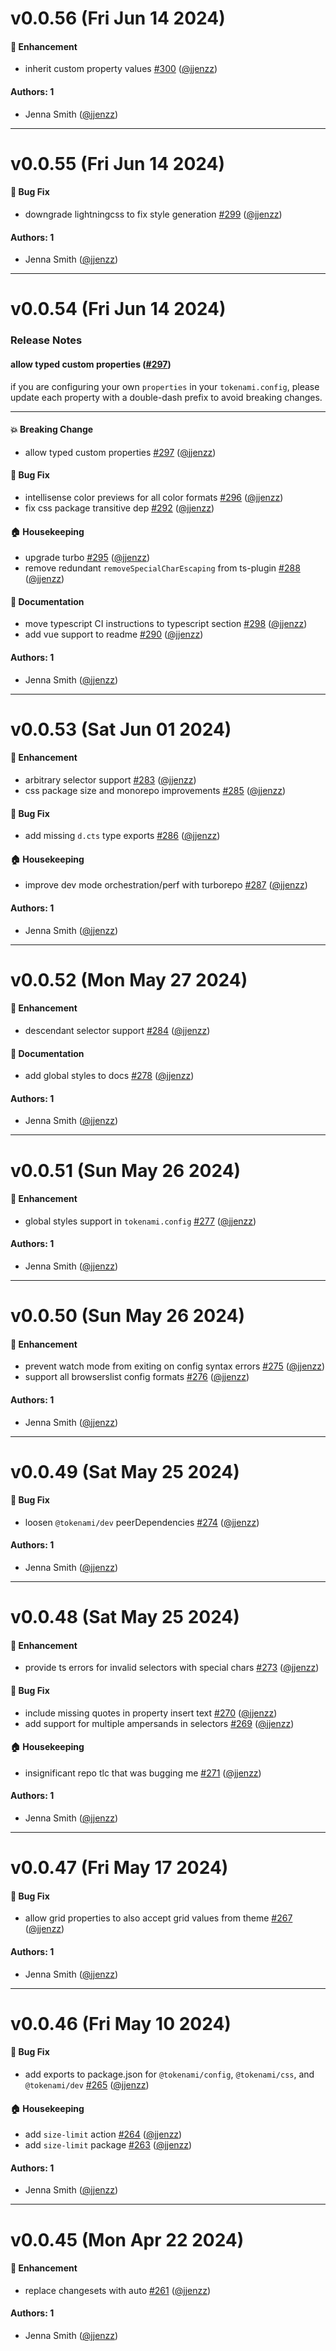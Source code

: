 # v0.0.56 (Fri Jun 14 2024)

#### 🚀 Enhancement

- inherit custom property values [#300](https://github.com/tokenami/tokenami/pull/300) ([@jjenzz](https://github.com/jjenzz))

#### Authors: 1

- Jenna Smith ([@jjenzz](https://github.com/jjenzz))

---

# v0.0.55 (Fri Jun 14 2024)

#### 🐛 Bug Fix

- downgrade lightningcss to fix style generation [#299](https://github.com/tokenami/tokenami/pull/299) ([@jjenzz](https://github.com/jjenzz))

#### Authors: 1

- Jenna Smith ([@jjenzz](https://github.com/jjenzz))

---

# v0.0.54 (Fri Jun 14 2024)

### Release Notes

#### allow typed custom properties ([#297](https://github.com/tokenami/tokenami/pull/297))

if you are configuring your own `properties` in your `tokenami.config`, please update each property with a double-dash prefix to avoid breaking changes.

---

#### 💥 Breaking Change

- allow typed custom properties [#297](https://github.com/tokenami/tokenami/pull/297) ([@jjenzz](https://github.com/jjenzz))

#### 🐛 Bug Fix

- intellisense color previews for all color formats [#296](https://github.com/tokenami/tokenami/pull/296) ([@jjenzz](https://github.com/jjenzz))
- fix css package transitive dep [#292](https://github.com/tokenami/tokenami/pull/292) ([@jjenzz](https://github.com/jjenzz))

#### 🏠 Housekeeping

- upgrade turbo [#295](https://github.com/tokenami/tokenami/pull/295) ([@jjenzz](https://github.com/jjenzz))
- remove redundant `removeSpecialCharEscaping` from ts-plugin [#288](https://github.com/tokenami/tokenami/pull/288) ([@jjenzz](https://github.com/jjenzz))

#### 📝 Documentation

- move typescript CI instructions to typescript section [#298](https://github.com/tokenami/tokenami/pull/298) ([@jjenzz](https://github.com/jjenzz))
- add vue support to readme [#290](https://github.com/tokenami/tokenami/pull/290) ([@jjenzz](https://github.com/jjenzz))

#### Authors: 1

- Jenna Smith ([@jjenzz](https://github.com/jjenzz))

---

# v0.0.53 (Sat Jun 01 2024)

#### 🚀 Enhancement

- arbitrary selector support [#283](https://github.com/tokenami/tokenami/pull/283) ([@jjenzz](https://github.com/jjenzz))
- css package size and monorepo improvements [#285](https://github.com/tokenami/tokenami/pull/285) ([@jjenzz](https://github.com/jjenzz))

#### 🐛 Bug Fix

- add missing `d.cts` type exports [#286](https://github.com/tokenami/tokenami/pull/286) ([@jjenzz](https://github.com/jjenzz))

#### 🏠 Housekeeping

- improve dev mode orchestration/perf with turborepo [#287](https://github.com/tokenami/tokenami/pull/287) ([@jjenzz](https://github.com/jjenzz))

#### Authors: 1

- Jenna Smith ([@jjenzz](https://github.com/jjenzz))

---

# v0.0.52 (Mon May 27 2024)

#### 🚀 Enhancement

- descendant selector support [#284](https://github.com/tokenami/tokenami/pull/284) ([@jjenzz](https://github.com/jjenzz))

#### 📝 Documentation

- add global styles to docs [#278](https://github.com/tokenami/tokenami/pull/278) ([@jjenzz](https://github.com/jjenzz))

#### Authors: 1

- Jenna Smith ([@jjenzz](https://github.com/jjenzz))

---

# v0.0.51 (Sun May 26 2024)

#### 🚀 Enhancement

- global styles support in `tokenami.config` [#277](https://github.com/tokenami/tokenami/pull/277) ([@jjenzz](https://github.com/jjenzz))

#### Authors: 1

- Jenna Smith ([@jjenzz](https://github.com/jjenzz))

---

# v0.0.50 (Sun May 26 2024)

#### 🚀 Enhancement

- prevent watch mode from exiting on config syntax errors [#275](https://github.com/tokenami/tokenami/pull/275) ([@jjenzz](https://github.com/jjenzz))
- support all browserslist config formats [#276](https://github.com/tokenami/tokenami/pull/276) ([@jjenzz](https://github.com/jjenzz))

#### Authors: 1

- Jenna Smith ([@jjenzz](https://github.com/jjenzz))

---

# v0.0.49 (Sat May 25 2024)

#### 🐛 Bug Fix

- loosen `@tokenami/dev` peerDependencies [#274](https://github.com/tokenami/tokenami/pull/274) ([@jjenzz](https://github.com/jjenzz))

#### Authors: 1

- Jenna Smith ([@jjenzz](https://github.com/jjenzz))

---

# v0.0.48 (Sat May 25 2024)

#### 🚀 Enhancement

- provide ts errors for invalid selectors with special chars [#273](https://github.com/tokenami/tokenami/pull/273) ([@jjenzz](https://github.com/jjenzz))

#### 🐛 Bug Fix

- include missing quotes in property insert text [#270](https://github.com/tokenami/tokenami/pull/270) ([@jjenzz](https://github.com/jjenzz))
- add support for multiple ampersands in selectors [#269](https://github.com/tokenami/tokenami/pull/269) ([@jjenzz](https://github.com/jjenzz))

#### 🏠 Housekeeping

- insignificant repo tlc that was bugging me [#271](https://github.com/tokenami/tokenami/pull/271) ([@jjenzz](https://github.com/jjenzz))

#### Authors: 1

- Jenna Smith ([@jjenzz](https://github.com/jjenzz))

---

# v0.0.47 (Fri May 17 2024)

#### 🐛 Bug Fix

- allow grid properties to also accept grid values from theme [#267](https://github.com/tokenami/tokenami/pull/267) ([@jjenzz](https://github.com/jjenzz))

#### Authors: 1

- Jenna Smith ([@jjenzz](https://github.com/jjenzz))

---

# v0.0.46 (Fri May 10 2024)

#### 🐛 Bug Fix

- add exports to package.json for `@tokenami/config`, `@tokenami/css`, and `@tokenami/dev` [#265](https://github.com/tokenami/tokenami/pull/265) ([@jjenzz](https://github.com/jjenzz))

#### 🏠 Housekeeping

- add `size-limit` action [#264](https://github.com/tokenami/tokenami/pull/264) ([@jjenzz](https://github.com/jjenzz))
- add `size-limit` package [#263](https://github.com/tokenami/tokenami/pull/263) ([@jjenzz](https://github.com/jjenzz))

#### Authors: 1

- Jenna Smith ([@jjenzz](https://github.com/jjenzz))

---

# v0.0.45 (Mon Apr 22 2024)

#### 🚀 Enhancement

- replace changesets with auto [#261](https://github.com/tokenami/tokenami/pull/261) ([@jjenzz](https://github.com/jjenzz))

#### Authors: 1

- Jenna Smith ([@jjenzz](https://github.com/jjenzz))
